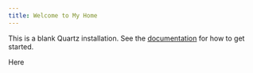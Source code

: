```yaml
---
title: Welcome to My Home
---
```


This is a blank Quartz installation.
See the [documentation](https://quartz.jzhao.xyz) for how to get started.

Here